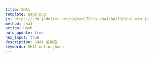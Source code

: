 ```yaml
---
title: SHA1
template: page.pug
js: https://cdn.jsdelivr.net/gh/emn178/js-sha1/build/sha1.min.js
method: sha1
action: Hash
auto_update: true
hex_input: true
description: SHA1 哈希值
keywords: SHA1,online,hash
---
```

